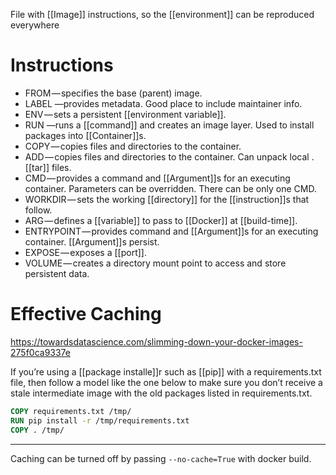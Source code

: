 File with [[Image]] instructions, so the [[environment]] can be reproduced everywhere

# Instructions

- FROM — specifies the base (parent) image.
- LABEL —provides metadata. Good place to include maintainer info.
- ENV — sets a persistent [[environment variable]].
- RUN —runs a [[command]] and creates an image layer. Used to install packages into [[Container]]s.
- COPY — copies files and directories to the container.
- ADD — copies files and directories to the container. Can unpack local .[[tar]] files.
- CMD — provides a command and [[Argument]]s for an executing container. Parameters can be overridden. There can be only one CMD.
- WORKDIR — sets the working [[directory]] for the [[instruction]]s that follow.
- ARG — defines a [[variable]] to pass to [[Docker]] at [[build-time]].
- ENTRYPOINT — provides command and [[Argument]]s for an executing container. [[Argument]]s persist.
- EXPOSE — exposes a [[port]].
- VOLUME — creates a directory mount point to access and store persistent data.

# Effective Caching

https://towardsdatascience.com/slimming-down-your-docker-images-275f0ca9337e

If you’re using a [[package installe]]r such as [[pip]] with a requirements.txt file, then follow a model like the one below to make sure you don’t receive a stale intermediate image with the old packages listed in requirements.txt.

```dockerfile
COPY requirements.txt /tmp/
RUN pip install -r /tmp/requirements.txt
COPY . /tmp/
```
---

Caching can be turned off by passing `--no-cache=True` with docker build.
